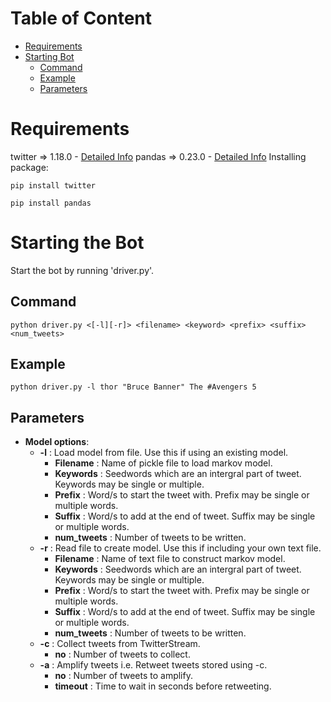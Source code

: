 # Table of Content

* [Requirements](#Requirements)
* [Starting Bot](#Starting-the-Bot)
  * [Command](#Command)
  * [Example](#Example)
  * [Parameters](#Parameters)
# Requirements
twitter => 1.18.0 - [Detailed Info](https://pypi.org/project/twitter/)
pandas => 0.23.0 - [Detailed Info](https://pypi.org/project/pandas/)
Installing package: 
```
pip install twitter
```
```
pip install pandas
```
# Starting the Bot

Start the bot by running 'driver.py'. 
## Command
```
python driver.py <[-l][-r]> <filename> <keyword> <prefix> <suffix> <num_tweets>
```
## Example
```
python driver.py -l thor "Bruce Banner" The #Avengers 5
```
## Parameters

* **Model options**:
  * **-l** : Load model from file. Use this if using an existing model. 
    * **Filename** : Name of pickle file to load markov model.  
    * **Keywords** : Seedwords which are an intergral part of tweet. Keywords may be single or multiple. 
    * **Prefix**   : Word/s to start the tweet with. Prefix may be single or multiple words. 
    * **Suffix**   : Word/s to add at the end of tweet. Suffix may be single or multiple words.
    * **num_tweets**   : Number of tweets to be written.
  * **-r** : Read file to create model. Use this if including your own text file.
    * **Filename** : Name of text file to construct markov model.  
    * **Keywords** : Seedwords which are an intergral part of tweet. Keywords may be single or multiple. 
    * **Prefix**   : Word/s to start the tweet with. Prefix may be single or multiple words. 
    * **Suffix**   : Word/s to add at the end of tweet. Suffix may be single or multiple words.
    * **num_tweets**   : Number of tweets to be written.
  * **-c** : Collect tweets from TwitterStream.
    * **no** : Number of tweets to collect.
  * **-a** : Amplify tweets i.e. Retweet tweets stored using -c.   
    * **no** : Number of tweets to amplify.
    * **timeout** : Time to wait in seconds before retweeting. 

